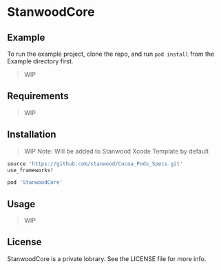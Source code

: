 # StanwoodCore

## Example

To run the example project, clone the repo, and run `pod install` from the Example directory first.

>WIP

## Requirements

>WIP

## Installation

>WIP Note: Will be added to Stanwood Xcode Template by default

```ruby
source 'https://github.com/stanwood/Cocoa_Pods_Specs.git'
use_frameworks!

pod 'StanwoodCore'
```

## Usage

>WIP


## License

StanwoodCore is a private lobrary. See the LICENSE file for more info.

